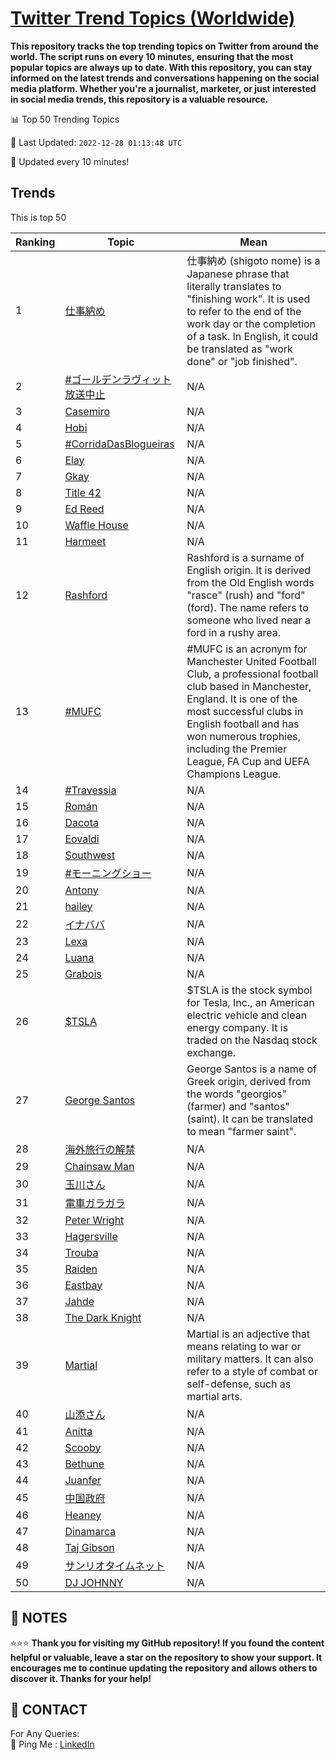 [Twitter Trend Topics (Worldwide)](https://github.com/ErcinDedeoglu/Twitter-Trend-Topics)
==========

**This repository tracks the top trending topics on Twitter from around the world. 
The script runs on every 10 minutes, ensuring that the most popular topics are always up to date. 
With this repository, you can stay informed on the latest trends and conversations happening on the social media platform. 
Whether you're a journalist, marketer, or just interested in social media trends, this repository is a valuable resource.**


📊 Top 50 Trending Topics

📆 Last Updated: `2022-12-28 01:13:48 UTC`

🔧 Updated every 10 minutes!


## Trends

This is top 50

| Ranking | Topic | Mean |
| ------- | ------------ | ------------ |
| 1 | [仕事納め](http://twitter.com/search?q=%e4%bb%95%e4%ba%8b%e7%b4%8d%e3%82%81) | 仕事納め (shigoto nome) is a Japanese phrase that literally translates to "finishing work". It is used to refer to the end of the work day or the completion of a task. In English, it could be translated as "work done" or "job finished". |
| 2 | [#ゴールデンラヴィット放送中止](http://twitter.com/search?q=%23%e3%82%b4%e3%83%bc%e3%83%ab%e3%83%87%e3%83%b3%e3%83%a9%e3%83%b4%e3%82%a3%e3%83%83%e3%83%88%e6%94%be%e9%80%81%e4%b8%ad%e6%ad%a2) | N/A |
| 3 | [Casemiro](http://twitter.com/search?q=Casemiro) | N/A |
| 4 | [Hobi](http://twitter.com/search?q=Hobi) | N/A |
| 5 | [#CorridaDasBlogueiras](http://twitter.com/search?q=%23CorridaDasBlogueiras) | N/A |
| 6 | [Elay](http://twitter.com/search?q=Elay) | N/A |
| 7 | [Gkay](http://twitter.com/search?q=Gkay) | N/A |
| 8 | [Title 42](http://twitter.com/search?q=Title+42) | N/A |
| 9 | [Ed Reed](http://twitter.com/search?q=Ed+Reed) | N/A |
| 10 | [Waffle House](http://twitter.com/search?q=Waffle+House) | N/A |
| 11 | [Harmeet](http://twitter.com/search?q=Harmeet) | N/A |
| 12 | [Rashford](http://twitter.com/search?q=Rashford) | Rashford is a surname of English origin. It is derived from the Old English words "rasce" (rush) and "ford" (ford). The name refers to someone who lived near a ford in a rushy area. |
| 13 | [#MUFC](http://twitter.com/search?q=%23MUFC) | #MUFC is an acronym for Manchester United Football Club, a professional football club based in Manchester, England. It is one of the most successful clubs in English football and has won numerous trophies, including the Premier League, FA Cup and UEFA Champions League. |
| 14 | [#Travessia](http://twitter.com/search?q=%23Travessia) | N/A |
| 15 | [Román](http://twitter.com/search?q=Rom%c3%a1n) | N/A |
| 16 | [Dacota](http://twitter.com/search?q=Dacota) | N/A |
| 17 | [Eovaldi](http://twitter.com/search?q=Eovaldi) | N/A |
| 18 | [Southwest](http://twitter.com/search?q=Southwest) | N/A |
| 19 | [#モーニングショー](http://twitter.com/search?q=%23%e3%83%a2%e3%83%bc%e3%83%8b%e3%83%b3%e3%82%b0%e3%82%b7%e3%83%a7%e3%83%bc) | N/A |
| 20 | [Antony](http://twitter.com/search?q=Antony) | N/A |
| 21 | [hailey](http://twitter.com/search?q=hailey) | N/A |
| 22 | [イナババ](http://twitter.com/search?q=%e3%82%a4%e3%83%8a%e3%83%90%e3%83%90) | N/A |
| 23 | [Lexa](http://twitter.com/search?q=Lexa) | N/A |
| 24 | [Luana](http://twitter.com/search?q=Luana) | N/A |
| 25 | [Grabois](http://twitter.com/search?q=Grabois) | N/A |
| 26 | [$TSLA](http://twitter.com/search?q=%24TSLA) | $TSLA is the stock symbol for Tesla, Inc., an American electric vehicle and clean energy company. It is traded on the Nasdaq stock exchange. |
| 27 | [George Santos](http://twitter.com/search?q=George+Santos) | George Santos is a name of Greek origin, derived from the words "georgios" (farmer) and "santos" (saint). It can be translated to mean "farmer saint". |
| 28 | [海外旅行の解禁](http://twitter.com/search?q=%e6%b5%b7%e5%a4%96%e6%97%85%e8%a1%8c%e3%81%ae%e8%a7%a3%e7%a6%81) | N/A |
| 29 | [Chainsaw Man](http://twitter.com/search?q=Chainsaw+Man) | N/A |
| 30 | [玉川さん](http://twitter.com/search?q=%e7%8e%89%e5%b7%9d%e3%81%95%e3%82%93) | N/A |
| 31 | [電車ガラガラ](http://twitter.com/search?q=%e9%9b%bb%e8%bb%8a%e3%82%ac%e3%83%a9%e3%82%ac%e3%83%a9) | N/A |
| 32 | [Peter Wright](http://twitter.com/search?q=Peter+Wright) | N/A |
| 33 | [Hagersville](http://twitter.com/search?q=Hagersville) | N/A |
| 34 | [Trouba](http://twitter.com/search?q=Trouba) | N/A |
| 35 | [Raiden](http://twitter.com/search?q=Raiden) | N/A |
| 36 | [Eastbay](http://twitter.com/search?q=Eastbay) | N/A |
| 37 | [Jahde](http://twitter.com/search?q=Jahde) | N/A |
| 38 | [The Dark Knight](http://twitter.com/search?q=The+Dark+Knight) | N/A |
| 39 | [Martial](http://twitter.com/search?q=Martial) | Martial is an adjective that means relating to war or military matters. It can also refer to a style of combat or self-defense, such as martial arts. |
| 40 | [山添さん](http://twitter.com/search?q=%e5%b1%b1%e6%b7%bb%e3%81%95%e3%82%93) | N/A |
| 41 | [Anitta](http://twitter.com/search?q=Anitta) | N/A |
| 42 | [Scooby](http://twitter.com/search?q=Scooby) | N/A |
| 43 | [Bethune](http://twitter.com/search?q=Bethune) | N/A |
| 44 | [Juanfer](http://twitter.com/search?q=Juanfer) | N/A |
| 45 | [中国政府](http://twitter.com/search?q=%e4%b8%ad%e5%9b%bd%e6%94%bf%e5%ba%9c) | N/A |
| 46 | [Heaney](http://twitter.com/search?q=Heaney) | N/A |
| 47 | [Dinamarca](http://twitter.com/search?q=Dinamarca) | N/A |
| 48 | [Taj Gibson](http://twitter.com/search?q=Taj+Gibson) | N/A |
| 49 | [サンリオタイムネット](http://twitter.com/search?q=%e3%82%b5%e3%83%b3%e3%83%aa%e3%82%aa%e3%82%bf%e3%82%a4%e3%83%a0%e3%83%8d%e3%83%83%e3%83%88) | N/A |
| 50 | [DJ JOHNNY](http://twitter.com/search?q=DJ+JOHNNY) | N/A |




## 📝 NOTES

⭐⭐⭐ **Thank you for visiting my GitHub repository! If you found the content helpful or valuable, leave a star on the repository to show your support. It encourages me to continue updating the repository and allows others to discover it. Thanks for your help!**

## 📨 CONTACT

 For Any Queries:  
            🏓 Ping Me : [LinkedIn](https://www.linkedin.com/in/ercindedeoglu/)